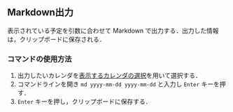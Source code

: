 ## Markdown出力
表示されている予定を引数に合わせて Markdown で出力する．出力した情報は，クリップボードに保存される．

### コマンドの使用方法
1. 出力したいカレンダを[表示するカレンダの選択](https://github.com/hosokawa-kenshin/Gcal.js/blob/main/docs/cmd/config.md)を用いて選択する．
2. コマンドラインを開き `md yyyy-mm-dd yyyy-mm-dd` と入力し `Enter` キーを押す．
3. `Enter` キーを押し，クリップボードに保存する．